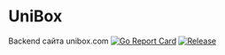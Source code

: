 # UniBox
Backend сайта unibox.com
[![Go Report Card](https://goreportcard.com/badge/github.com/moguchev/UniBox?style=flat-square)](https://goreportcard.com/report/github.com/moguchev/UniBox)
[![Release](https://img.shields.io/github/moguchev/UniBox/project-layout.svg?style=flat-square)](https://github.com/moguchev/UniBox/releases/latest)


